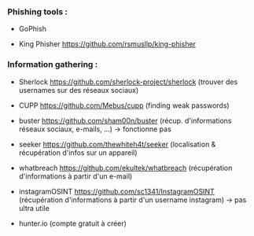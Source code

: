 ### Phishing tools : 

- GoPhish

- King Phisher https://github.com/rsmusllp/king-phisher

### Information gathering : 

- Sherlock https://github.com/sherlock-project/sherlock (trouver des usernames sur des réseaux sociaux)
- CUPP https://github.com/Mebus/cupp (finding weak passwords)
- buster https://github.com/sham00n/buster (récup. d'informations réseaux sociaux, e-mails, ...) -> fonctionne pas
- seeker https://github.com/thewhiteh4t/seeker (localisation & récupération d'infos sur un appareil)
- whatbreach https://github.com/ekultek/whatbreach (récupération d'informations à partir d'un e-mail)

- instagramOSINT https://github.com/sc1341/InstagramOSINT (récupération d'informations à partir d'un username instagram) -> pas ultra utile 

- hunter.io (compte gratuit à créer)
